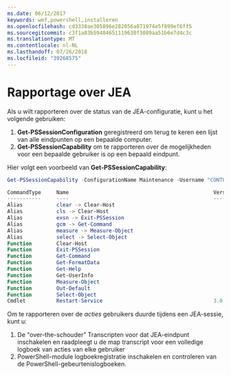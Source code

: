 ```yaml
---
ms.date: 06/12/2017
keywords: wmf,powershell,installeren
ms.openlocfilehash: cd3338ae305896e282056a871974e5f899ef6ff5
ms.sourcegitcommit: c3f1a83b59484651119630f3089aa51b6e7d4c3c
ms.translationtype: MT
ms.contentlocale: nl-NL
ms.lasthandoff: 07/26/2018
ms.locfileid: "39268575"
---
```

# <a name="reporting-on-jea"></a>Rapportage over JEA

Als u wilt rapporteren over de status van de JEA-configuratie, kunt u het volgende gebruiken:

1. **Get-PSSessionConfiguration** geregistreerd om terug te keren een lijst van alle eindpunten op een bepaalde computer.
2. **Get-PSSessionCapability** om te rapporteren over de mogelijkheden voor een bepaalde gebruiker is op een bepaald eindpunt.

Hier volgt een voorbeeld van **Get-PSSessionCapability**:

```powershell
Get-PSSessionCapability -ConfigurationName Maintenance -Username "CONTOSO\JohnDoe"

CommandType     Name                                               Version    Source
-----------     ----                                               -------    ------
Alias           clear -> Clear-Host
Alias           cls -> Clear-Host
Alias           exsn -> Exit-PSSession
Alias           gcm -> Get-Command
Alias           measure -> Measure-Object
Alias           select -> Select-Object
Function        Clear-Host
Function        Exit-PSSession
Function        Get-Command
Function        Get-FormatData
Function        Get-Help
Function        Get-UserInfo
Function        Measure-Object
Function        Out-Default
Function        Select-Object
Cmdlet          Restart-Service                                    3.0.0.0 Microsof...
```

Om te rapporteren over de _acties_ gebruikers duurde tijdens een JEA-sessie, kunt u:

1. De "over-the-schouder" Transcripten voor dat JEA-eindpunt inschakelen en raadpleegt u de map transcript voor een volledige logboek van acties van elke gebruiker
2. PowerShell-module logboekregistratie inschakelen en controleren van de PowerShell-gebeurtenislogboeken.